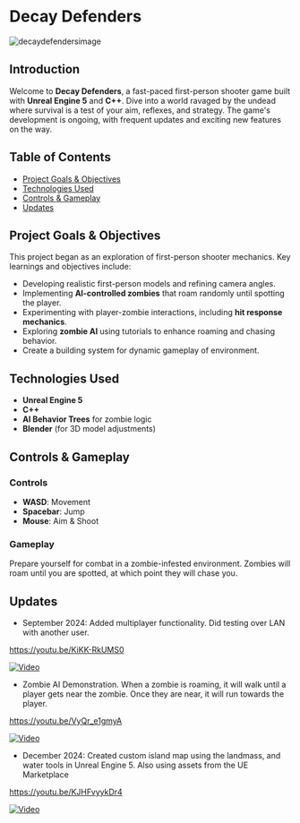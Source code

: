 # Decay Defenders

![decaydefendersimage](https://github.com/user-attachments/assets/982e8328-4210-4eea-ab19-da0ac848690b)

## Introduction
Welcome to **Decay Defenders**, a fast-paced first-person shooter game built with **Unreal Engine 5** and **C++**. Dive into a world ravaged by the undead where survival is a test of your aim, reflexes, and strategy. The game's development is ongoing, with frequent updates and exciting new features on the way.

## Table of Contents
- [Project Goals & Objectives](#project-goals--objectives)
- [Technologies Used](#technologies-used)
- [Controls & Gameplay](#controls--gameplay)
- [Updates](#updates)

## Project Goals & Objectives
This project began as an exploration of first-person shooter mechanics. Key learnings and objectives include:
- Developing realistic first-person models and refining camera angles.
- Implementing **AI-controlled zombies** that roam randomly until spotting the player.
- Experimenting with player-zombie interactions, including **hit response mechanics**.
- Exploring **zombie AI** using tutorials to enhance roaming and chasing behavior.
- Create a building system for dynamic gameplay of environment.

## Technologies Used
- **Unreal Engine 5** 
- **C++**
- **AI Behavior Trees** for zombie logic
- **Blender** (for 3D model adjustments)
  
## Controls & Gameplay

### Controls
- **WASD**: Movement
- **Spacebar**: Jump
- **Mouse**: Aim & Shoot

### Gameplay
Prepare yourself for combat in a zombie-infested environment. Zombies will roam until you are spotted, at which point they will chase you.

## Updates
- September 2024: Added multiplayer functionality. Did testing over LAN with another user.

https://youtu.be/KiKK-RkUMS0

[![Video](https://img.youtube.com/vi/KiKK-RkUMS0/0.jpg)](https://youtu.be/KiKK-RkUMS0)

- Zombie AI Demonstration. When a zombie is roaming, it will walk until a player gets near the zombie. Once they are near, it will run towards the player.

https://youtu.be/VyQr_e1gmyA

[![Video](https://img.youtube.com/vi/VyQr_e1gmyA/0.jpg)](https://youtu.be/VyQr_e1gmyA)

- December 2024: Created custom island map using the landmass, and water tools in Unreal Engine 5. Also using assets from the UE Marketplace

https://youtu.be/KJHFvyykDr4

[![Video](https://img.youtube.com/vi/KJHFvyykDr4/0.jpg)](https://youtu.be/KJHFvyykDr4)
